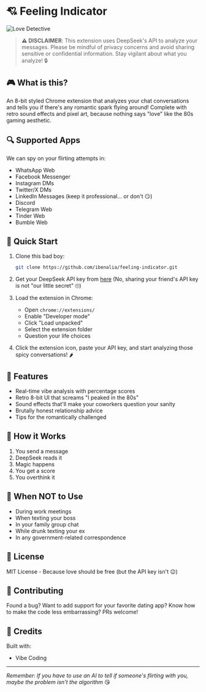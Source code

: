 # 💘 Feeling Indicator

![Love Detective](assets/banner.gif)

> **⚠️ DISCLAIMER**: This extension uses DeepSeek's API to analyze your messages. Please be mindful of privacy concerns and avoid sharing sensitive or confidential information. Stay vigilant about what you analyze! 🔒

## 🎮 What is this?

An 8-bit styled Chrome extension that analyzes your chat conversations and tells you if there's any romantic spark flying around! Complete with retro sound effects and pixel art, because nothing says "love" like the 80s gaming aesthetic.

## 🔍 Supported Apps

We can spy on your flirting attempts in:
- WhatsApp Web
- Facebook Messenger
- Instagram DMs
- Twitter/X DMs
- LinkedIn Messages (keep it professional... or don't 😏)
- Discord
- Telegram Web
- Tinder Web
- Bumble Web

## 🚀 Quick Start

1. Clone this bad boy:
   ```bash
   git clone https://github.com/ibenalia/feeling-indicator.git
   ```

2. Get your DeepSeek API key from [here](https://platform.deepseek.com)
   (No, sharing your friend's API key is not "our little secret" 🙄)

3. Load the extension in Chrome:
   - Open `chrome://extensions/`
   - Enable "Developer mode"
   - Click "Load unpacked"
   - Select the extension folder
   - Question your life choices

4. Click the extension icon, paste your API key, and start analyzing those spicy conversations! 🌶️

## 🎵 Features

- Real-time vibe analysis with percentage scores
- Retro 8-bit UI that screams "I peaked in the 80s"
- Sound effects that'll make your coworkers question your sanity
- Brutally honest relationship advice
- Tips for the romantically challenged

## 🤔 How it Works

1. You send a message
2. DeepSeek reads it
3. Magic happens
4. You get a score
5. You overthink it

## 🚫 When NOT to Use

- During work meetings
- When texting your boss
- In your family group chat
- While drunk texting your ex
- In any government-related correspondence

## 📝 License

MIT License - Because love should be free (but the API key isn't 😉)

## 🤝 Contributing

Found a bug? Want to add support for your favorite dating app? Know how to make the code less embarrassing? PRs welcome!

## 💝 Credits

Built with:
- Vibe Coding

---

*Remember: If you have to use an AI to tell if someone's flirting with you, maybe the problem isn't the algorithm* 😘 
